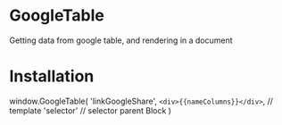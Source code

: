# GoogleTable
Getting data from google table, and rendering in a document

# Installation

window.GoogleTable(
    'linkGoogleShare',
    `<div>{{nameСolumns}}</div>`, // template
    'selector' // selector parent Block
)